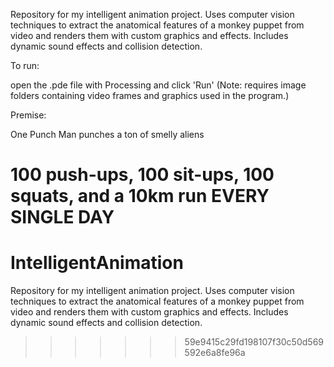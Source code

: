 Repository for my intelligent animation project. Uses computer vision techniques to extract the anatomical features of a monkey puppet from video and renders them with custom graphics and effects. Includes dynamic sound effects and collision detection.

To run:

open the .pde file with Processing and click 'Run'
(Note: requires image folders containing video frames and graphics used in the program.)

Premise:

One Punch Man punches a ton of smelly aliens

100 push-ups, 100 sit-ups, 100 squats, and a 10km run EVERY SINGLE DAY
=======
# IntelligentAnimation
Repository for my intelligent animation project. Uses computer vision techniques to extract the anatomical features of a monkey puppet from video and renders them with custom graphics and effects. Includes dynamic sound effects and collision detection.
>>>>>>> 59e9415c29fd198107f30c50d569592e6a8fe96a
